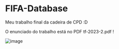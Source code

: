 # FIFA-Database
Meu trabalho final da cadeira de CPD :D

O enunciado do trabalho está no PDF tf-2023-2.pdf !

![image](https://github.com/thiagovitoo/FIFA-Database/assets/53987371/7638d2c0-092c-4d9c-a329-31e4f1520496)

